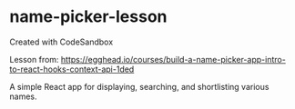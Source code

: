 # name-picker-lesson
Created with CodeSandbox

Lesson from: https://egghead.io/courses/build-a-name-picker-app-intro-to-react-hooks-context-api-1ded

A simple React app for displaying, searching, and shortlisting various names.
